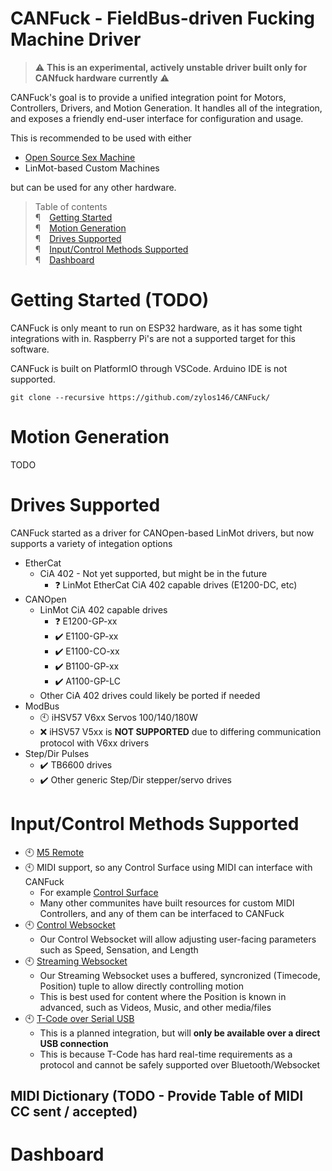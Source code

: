 # CANFuck - FieldBus-driven Fucking Machine Driver 
> :warning: **This is an experimental, actively unstable driver built only for CANfuck hardware currently** :warning: 

CANFuck's goal is to provide a unified integration point for Motors, Controllers, Drivers, and Motion Generation.
It handles all of the integration, and exposes a friendly end-user interface for configuration and usage.

This is recommended to be used with either
- [Open Source Sex Machine]()
- LinMot-based Custom Machines

but can be used for any other hardware.

> Table of contents  
> <span class="mono">¶</span>&emsp;[Getting Started](#getting-started)  
> <span class="mono">¶</span>&emsp;[Motion Generation](#motion-supported)  
> <span class="mono">¶</span>&emsp;[Drives Supported](#drives-supported)  
> <span class="mono">¶</span>&emsp;[Input/Control Methods Supported](#controllers-supported)  
> <span class="mono">¶</span>&emsp;[Dashboard](#dashboard)  

<a name="getting-started"></a>
# Getting Started (TODO)
CANFuck is only meant to run on ESP32 hardware, as it has some tight integrations with in.
Raspberry Pi's are not a supported target for this software.

CANFuck is built on PlatformIO through VSCode. Arduino IDE is not supported.

`git clone --recursive https://github.com/zylos146/CANFuck/`

<a name="motion-supported"></a>
# Motion Generation
TODO

<a name="drives-supported"></a>
# Drives Supported
CANFuck started as a driver for CANOpen-based LinMot drivers, but now supports a variety of integation options
- EtherCat
  - CiA 402 - Not yet supported, but might be in the future
    - :question: LinMot EtherCat CiA 402 capable drives (E1200-DC, etc)
- CANOpen
  - LinMot CiA 402 capable drives
    - :question: E1200-GP-xx
    - :heavy_check_mark: E1100-GP-xx
    - :heavy_check_mark: E1100-CO-xx
    - :heavy_check_mark: B1100-GP-xx
    - :heavy_check_mark: A1100-GP-LC
  - Other CiA 402 drives could likely be ported if needed
- ModBus
  - :clock10: iHSV57 V6xx Servos 100/140/180W
  - :x: iHSV57 V5xx is **NOT SUPPORTED** due to differing communication protocol with V6xx drivers
- Step/Dir Pulses
  - :heavy_check_mark: TB6600 drives
  - :heavy_check_mark: Other generic Step/Dir stepper/servo drives

<a name="controllers-supported"></a>
# Input/Control Methods Supported
- :clock10: [M5 Remote](https://github.com/ortlof/OSSM-M5-Remote)
- :clock10: MIDI support, so any Control Surface using MIDI can interface with CANFuck
  - For example [Control Surface](https://github.com/tttapa/Control-Surface)
  - Many other communites have built resources for custom MIDI Controllers, and any of them can be interfaced to CANFuck
- :clock10: [Control Websocket]()
  - Our Control Websocket will allow adjusting user-facing parameters such as Speed, Sensation, and Length
- :clock10: [Streaming Websocket]()
  - Our Streaming Websocket uses a buffered, syncronized (Timecode, Position) tuple to allow directly controlling motion
  - This is best used for content where the Position is known in advanced, such as Videos, Music, and other media/files
- :clock10: [T-Code over Serial USB](https://buttplug-spec.docs.buttplug.io/docs/stpihkal/protocols/tcode/)
  - This is a planned integration, but will **only be available over a direct USB connection**
  - This is because T-Code has hard real-time requirements as a protocol and cannot be safely supported over Bluetooth/Websocket

## MIDI Dictionary (TODO - Provide Table of MIDI CC sent / accepted)

<a name="dashboard"></a>
# Dashboard
